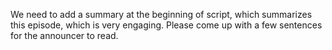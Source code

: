 We need to add a summary at the beginning of script, which summarizes this episode, which is very engaging. Please come up with a few sentences for the announcer to read. 